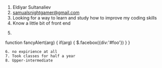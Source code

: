 1. Eldiyar Sultanaliev
2. samualsnightgamer@gmail.com
3. Looking for a way to learn and study how to improve my coding skills
4. Know a little bit of front end
5. ```javascript
function fancyAlert(arg) {
if(arg) {
$.facebox({div:'#foo'})
}
}
```
6. no expirience at all
7. Took classes for half a year
8. Upper-intermediate 

